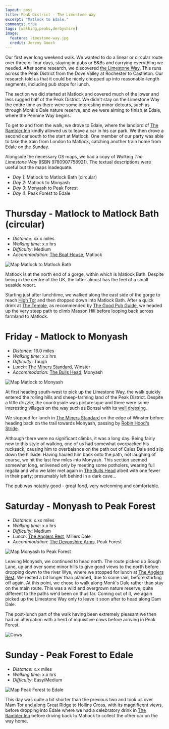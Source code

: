 ```yaml
---
layout: post
title: Peak District - The Limestone Way
excerpt: "Matlock to Edale."
comments: true
tags: [walking,peaks,derbyshire]
image:
  feature: limestone-way.jpg
  credit: Jeremy Gooch
---
```


Our first ever long weekend walk.  We wanted to do a linear or circular route over three or four days, staying in pubs or B&Bs and carrying everything we needed.  After some research, we discovered [the Limestone Way].  This runs across the Peak District from the Dove Valley at Rochester to Castleton.  Our research told us that it could be nicely chopped up into reasonable-length segments, including pub stops for lunch.

The section we did started at Matlock and covered much of the lower and less rugged half of the Peak District.  We didn't stay on the Limestone Way the entire time as there were some interesting minor detours, such as through Monk's Dale nature reserve, and we were aiming to finish at Edale, where the Pennine Way begins.

To get to and from the walk, we drove to Edale, where the landlord of [The Rambler Inn] kindly allowed us to leave a car in his car park.  We then drove a second car south to the start at Matlock.  One member of our party was able to take the train from London to Matlock, catching another train home from Edale on the Sunday.

Alongside the necessary OS maps, we had a copy of *Walking The Limestone Way* (ISBN 9780907758921).  The textual descriptions were useful but the maps inadequate.

- *Day 1*: Matlock to Matlock Bath (circular)
- *Day 2*: Matlock to Monyash
- *Day 3*: Monyash to Peak Forest
- *Day 4*: Peak Forest to Edale


# Thursday - Matlock to Matlock Bath (circular)

- *Distance*: xx.x miles
- *Walking time*: x.x hrs
- *Difficulty*: Medium
- *Accommodation*: [The Boat House], Matlock

![Map Matlock to Matlock Bath](/images/map-matlock-matlock-bath.png)

Matlock is at the north end of a gorge, within which is Matlock Bath.  Despite being in the centre of the UK, the latter almost has the feel of a small seaside resort.

Starting just after lunchtime, we walked along the east side of the gorge to reach [High Tor] and then dropped down into Matlock Bath.  After a quick drink at [The Temple], as recommended by [The Good Pub Guide], we headed up the very steep path to climb Masson Hill before looping back across farmland to Matlock.


# Friday - Matlock to Monyash

- *Distance*: 16.0 miles
- *Walking time*: x.x hrs
- *Difficulty*: Tough
- *Lunch*: [The Miners Standard], Winster
- *Accommodation*: [The Bulls Head], Monyash

![Map Matlock to Monyash](/images/map-matlock-monyash.png)

At first heading south-west to pick up the Limestone Way, the walk quickly entered the rolling hills and sheep-farming land of the Peak District.  Despite a little drizzle, the countryside was picturesque and there were some interesting villages on the way such as Bonsal with its [well dressing].

We stopped for lunch in [The Miners Standard] on the edge of Winster before heading back on the trail towards Monyash, passing by [Robin Hood's Stride].

Although there were no significant climbs, it was a long day.  Being fairly new to this style of walking, one of us had somewhat overpacked his rucksack, causing him to overbalance on the path out of Cales Dale and slip down the hillside.  Having hauled him back onto the path, not laughing of course, we hit the last few miles into Monyash.  This section seemed somewhat long, enlivened only by meeting some potholers, wearing full regalia and who we later met again in [The Bulls Head] albeit with one fewer in their party; presumably left behind in a dark cave...

The pub was notably good - great food, very welcoming and comfortable.


# Saturday - Monyash to Peak Forest

- *Distance*: x.xx miles
- *Walking time*: x.x hrs
- *Difficulty*: Medium
- *Lunch*: [The Anglers Rest], Millers Dale
- *Accommodation*: [The Devonshire Arms], Peak Forest

![Map Monyash to Peak Forest](/images/map-monyash-peak-forest.png)

Leaving Monyash, we continued to head north.  The route picked up Sough Lane, up and over some minor hills to give good views to the north before dropping down to the river Wye, where we stopped for lunch at [The Anglers Rest].  We rested a bit longer than planned, due to some rain, before starting off again.  At this point, we chose to walk along Monk's Dale rather than stay on the main route.  This was a wild and overgrown nature reserve, quite different to the paths we'd been on thus far.  Coming out of it, we again picked up the Limestone Way only to leave it soon after to head along Dam Dale.

The post-lunch part of the walk having been extremely pleasant we then had an altercation with a herd of inquisitive cows before arriving in Peak Forest.

![Cows](/images/derbyshire-cows.jpg)



# Sunday - Peak Forest to Edale

- *Distance*: x.x miles
- *Walking time*: x.x hrs
- *Difficulty*: Easy/Medium

![Map Peak Forest to Edale](/images/map-peak-forest-edale.png)

This day was quite a bit shorter than the previous two and took us over Mam Tor and along Great Ridge to Hollins Cross, with its magnificent views, before dropping into Edale where we had a celebratory drink in [The Rambler Inn] before driving back to Matlock to collect the other car on the way home.



[The Limestone Way]: https://www.ldwa.org.uk/ldp/members/show_path.php?path_name=Limestone+Way
[The Rambler Inn]: http://theramblerinn.com/
[The Boat House]: http://www.theboathousematlock.co.uk/
[High Tor]: http://www.peakdistrictinformation.com/visits/hightor.php
[The Temple]: http://templelodge.co.uk/
[The Good Pub Guide]: http://www.thegoodpubguide.co.uk/
[well dressing]: http://www.welldressing.com/extra.php
[The Miners Standard]: http://theminersstandard.com/
[Robin Hood's Stride]: https://en.wikipedia.org/wiki/Robin_Hood%27s_Stride
[The Bulls Head]: http://www.thebullsheadmonyash.co.uk/
[The Anglers Rest]: http://www.theanglersrest.co.uk/
[The Devonshire Arms]: http://devarms.co.uk/
